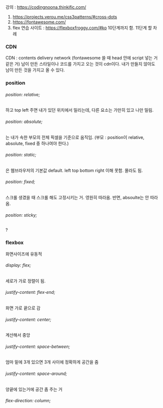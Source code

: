 강의 : https://codingnoona.thinkific.com/

1. https://projects.verou.me/css3patterns/#cross-dots
2. https://fontawesome.com/
3. flex 연습 사이트  : https://flexboxfroggy.com/#ko 10단계까지 함. 11단계 할 차례

### CDN
CDN : contents delivery network (fontawesome 쓸 때 head 안에 script 넣는 거 같은 거) 남이 만든 스타일이나 코드를 가지고 오는 것이 cdn이다. 내가 만들지 않아도 남이 만든 것을 가지고 올 수 있다. 

### position
###### position: relative; 
하고 top left 주면 내가 있던 위치에서 밀리는데, 다른 요소는 가만히 있고 나만 밀림. 
###### position: absolute; 
는 내가 속한 부모의 전체 픽셀을 기준으로 움직임. (부모 : position이 relative, absolute, fixed 중 하나여야 한다.)
###### position: static;
은 웹브라우저의 기본값 default. left top bottom right 이해 못함. 몰라도 됨.
###### position: fixed;
스크롤 생겼을 때 스크롤 해도 고정시키는 거. 영원히 따라옴. 반면, absoulte는 안 따라 옴.
###### position: sticky;
?

### flexbox
화면사이즈에 유동적
###### display: flex;
세로가 가로 정렬이 됨. 
###### justify-content: flex-end;
화면 가로 끝으로 감
###### justify-content: center;
계산해서 중앙
###### justify-content: space-between;
엄마 밑에 3개 있으면 3개 사이에 정확하게 공간을 줌
###### justify-content: space-around;
양끝에 있는거에 공간 좀 주는 거 
###### flex-direction: column;
